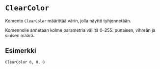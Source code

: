 `ClearColor`
==========

Komento `ClearColor` määrittää värin, jolla näyttö tyhjennetään.

Komennolle annetaan kolme parametria väliltä 0–255: punaisen, vihreän ja sinisen määrä.

Esimerkki
----------

    ClearColor 0, 0, 0
